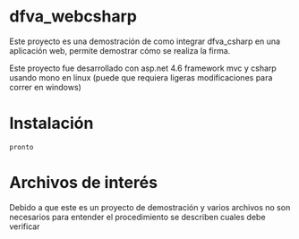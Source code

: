 # dfva_webcsharp

Este proyecto es una demostración de como integrar dfva_csharp en una aplicación web, permite demostrar cómo se realiza la firma.

Este proyecto fue desarrollado con asp.net 4.6 framework mvc y csharp usando mono en linux (puede que requiera ligeras modificaciones para correr en windows)

# Instalación

    pronto

# Archivos de interés 

Debido a que este es un proyecto de demostración y varios archivos no son necesarios para entender el procedimiento se describen cuales debe verificar


